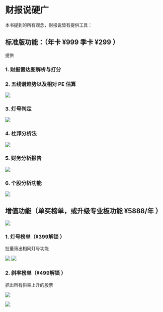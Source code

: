 # 财报说硬广

本书提到的所有观念，财报说皆有提供工具：

## 标准版功能：（年卡 ¥999 季卡 ¥299 ）

提供

### 1. 财报雷达图解析与打分
### 2. 五线谱趋势以及相对 PE 估算

![](https://d.pr/i/uy2PSh+)

### 3. 灯号判定

![](https://d.pr/i/2kohUL+)

### 4. 杜邦分析法

![](https://d.pr/i/OWqvyJ+)

### 5. 财务分析报告

![](https://d.pr/i/4Qbytf+)

### 6. 个股分析功能

![](https://d.pr/i/wRFIln+)

## 增值功能（单买榜单，或升级专业板功能  ¥5888/年 ）

![](https://d.pr/i/T1TGKQ+)

### 1. 灯号榜单（¥399解锁 ）

批量筛出相同灯号功能

![](https://d.pr/i/64TX77+)
![](https://d.pr/i/ea7DQG+)

### 2. 斜率榜单（¥499解锁 ）

抓出所有斜率上升的股票

![](https://d.pr/i/rkS3vm+)

![](https://d.pr/i/XXIckH+)
